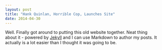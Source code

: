 ```yaml
---
layout: post
title: "Hank Quinlan, Horrible Cop, Launches Site"
date: 2014-04-30
---
```


Well. Finally got around to putting this old website together.
Neat thing about it - powered by [Jekyll](http://jekyllrb.com) and 
I can use Markdown to author my posts. It actually is a lot 
easier than I thought it was going to be.
